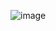 ![image](https://user-images.githubusercontent.com/96449025/209790010-80f67d0b-a61a-4636-bf99-3c99ff9dfb06.png)
